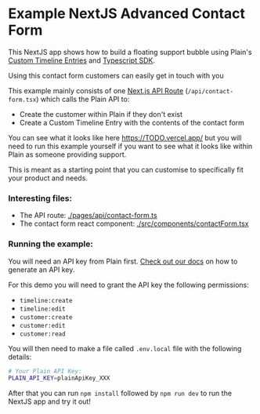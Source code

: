 # Example NextJS Advanced Contact Form

This NextJS app shows how to build a floating support bubble using Plain's [Custom Timeline Entries](https://docs.plain.com/recipes/custom-timeline-entry-upsert) and [Typescript SDK](https://www.npmjs.com/package/@team-plain/typescript-sdk).

Using this contact form customers can easily get in touch with you

This example mainly consists of one [Next.js API Route](https://nextjs.org/docs/api-routes/introduction) (`/api/contact-form.tsx`) which calls the Plain API to:

- Create the customer within Plain if they don't exist
- Create a Custom Timeline Entry with the contents of the contact form 

You can see what it looks like here https://TODO.vercel.app/ but you will need to run this example yourself if you want to see what it looks like within Plain as someone providing support.

This is meant as a starting point that you can customise to specifically fit your product and needs.

### Interesting files:

- The API route: [./pages/api/contact-form.ts](./pages/api/contact-form.ts)
- The contact form react component: [./src/components/contactForm.tsx](./src/components/contactForm.tsx)

### Running the example:

You will need an API key from Plain first. [Check out our docs](https://docs.plain.com/core-api/authentication) on how to generate an API key.

For this demo you will need to grant the API key the following permissions:

- `timeline:create`
- `timeline:edit`
- `customer:create`
- `customer:edit`
- `customer:read`

You will then need to make a file called  `.env.local` file with the following details:

```bash
# Your Plain API Key:
PLAIN_API_KEY=plainApiKey_XXX
```

After that you can run `npm install` followed by `npm run dev` to run the NextJS app and try it out!
